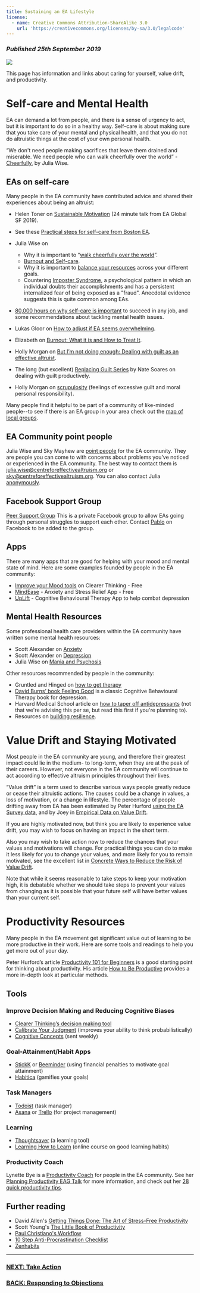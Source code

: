 ```yaml
---
title: Sustaining an EA Lifestyle
license:
  - name: Creative Commons Attribution-ShareAlike 3.0
    url: 'https://creativecommons.org/licenses/by-sa/3.0/legalcode'
---
```

### _Published 25th September 2019_

<p class="large_image_wrapper">
<img src="/img/ealondonpicnic.png" />
</p>

This page has information and links about caring for yourself, value drift, and productivity. 
 
# Self-care and Mental Health
EA can demand a lot from people, and there is a sense of urgency to act, but it is important to do so in a healthy way. Self-care is about making sure that you take care of your mental and physical health, and that you do not do altruistic things at the cost of your own personal health. 

“We don't need people making sacrifices that leave them drained and miserable. We need people who can walk cheerfully over the world” - <a target="_blank" href="http://www.givinggladly.com/2013/06/cheerfully.html">Cheerfully</a>, by Julia Wise. 
## EAs on self-care
Many people in the EA community have contributed advice and shared their experiences about being an altruist:


* Helen Toner on <a target="_blank" href=" https://www.youtube.com/watch?v=C9SukBgSxyE">Sustainable Motivation</a> (24 minute talk from EA Global SF 2019).
* See these <a target="_blank" href="http://www.givinggladly.com/2016/06/practical-steps-for-self-care.html">Practical steps for self-care from Boston EA</a>.
* Julia Wise on 
    * Why it is important to “<a target="_blank" href="http://www.givinggladly.com/2016/06/practical-steps-for-self-care.html">walk cheerfully over the world</a>”.
    * <a target="_blank" href="http://www.givinggladly.com/2015/10/burnout-and-self-care.html">Burnout and Self-care</a>.
    * Why it is important to <a target="_blank" href="http://www.givinggladly.com/2019/02/you-have-more-than-one-goal-and-thats.html">balance your resources</a> across your different goals. 
    * Countering <a target="_blank" href="https://80000hours.org/career-guide/how-to-be-successful/#1-dont-forget-to-take-care-of-yourself">Imposter Syndrome</a>, a psychological pattern in which an individual doubts their accomplishments and has a persistent internalized fear of being exposed as a "fraud". Anecdotal evidence suggests this is quite common among EAs.

* <a target="_blank" href="https://80000hours.org/career-guide/how-to-be-successful/#1-dont-forget-to-take-care-of-yourself">80,000 hours on why self-care is important</a> to succeed in any job, and some recommendations about tackling mental health issues.
* Lukas Gloor on <a target="_blank" href="https://forum.effectivealtruism.org/posts/4fPxQjq6GFZgurSsf/room-for-other-things-how-to-adjust-if-ea-seems-overwhelming">How to adjust if EA seems overwhelming</a>.
* Elizabeth on <a target="_blank" href="https://forum.effectivealtruism.org/posts/NDszJWMsdLCB4MNoy/burnout-what-is-it-and-how-to-treat-it">Burnout: What it is and How to Treat It</a>.
* Holly Morgan on <a target="_blank" href="http://www.thelifeyoucansave.org/Blog/ID/10/But-Im-not-doing-enough-Dealing-with-guilt-as-an-effective-altruist">But I’m not doing enough: Dealing with guilt as an effective altruist</a>.
* The long (but excellent) <a target="_blank" href="http://doingguiltbetter.com">Replacing Guilt Series</a> by Nate Soares on dealing with guilt productively. 
* Holly Morgan on <a target="_blank" href="https://forum.effectivealtruism.org/posts/DeYLsacSsB5mRw3XC/scrupulosity-my-eagxboston-2019-lightning-talk">scrupulosity</a> (feelings of excessive guilt and moral personal responsibility).

Many people find it helpful to be part of a community of like-minded people--to see if there is an EA group in your area check out the <a target="_blank" href="https://eahub.org/groups/">map of local groups</a>. 

## EA Community point people
Julia Wise and Sky Mayhew are <a target="_blank" href="https://forum.effectivealtruism.org/posts/hYh6jKBsKXH8mWwtc/a-contact-person-for-the-ea-community">point people</a> for the EA community. They are people you can come to with concerns about problems you’ve noticed or experienced in the EA community. The best way to contact them is <a target="_blank" href="mailto:julia.wise@centreforeffectivealtruism.org">julia.wise@centreforeffectivealtruism.org</a> or <a target="_blank" href="mailto:sky@centreforeffectivealtruism.org">sky@centreforeffectivealtruism.org</a>. You can also contact Julia <a target="_blank" href="https://goo.gl/forms/oqiYRuynO37oOtYv1">anonymously</a>.

## Facebook Support Group
<a target="_blank" href="https://www.facebook.com/groups/ea.peer.support/">Peer Support Group</a> This is a private Facebook group to allow EAs going through personal struggles to support each other. Contact <a target="_blank" href="https://www.facebook.com/stafforini">Pablo</a> on Facebook to be added to the group.
## Apps
There are many apps that are good for helping with your mood and mental state of mind. Here are some examples founded by people in the EA community: 

* <a target="_blank" href="https://www.clearerthinking.org/tools-and-mini-courses">Improve your Mood tools</a> on Clearer Thinking - Free
* <a target="_blank" href="https://www.mindease.io/">MindEase</a> - Anxiety and Stress Relief App - Free
* <a target="_blank" href="https://www.uplift.app/">UpLift</a> - Cognitive Behavioural Therapy App to help combat depression

## Mental Health Resources
Some professional health care providers within the EA community have written some mental health resources:

* Scott Alexander on <a target="_blank" href="https://slatestarcodex.com/2015/07/13/things-that-sometimes-work-if-you-have-anxiety/">Anxiety</a>
* Scott Alexander on <a target="_blank" href="https://slatestarcodex.com/2014/06/16/things-that-sometimes-help-if-youre-depressed/">Depression</a>
* Julia Wise on <a target="_blank" href="https://forum.effectivealtruism.org/posts/CJZGFxzHfdPuu2X76/a-mental-health-resource-for-ea-community">Mania and Psychosis</a> 

Other resources recommended by people in the community:

* Gruntled and Hinged on <a target="_blank" href="https://gruntledandhinged.com/how-to-get-therapy/">how to get therapy
* David Burns’ book <a target="_blank" href="https://www.amazon.com/Feeling-Good-New-Mood-Therapy/dp/0380810336/">Feeling Good</a>  is a classic Cognitive Behavioural Therapy book for depression. 
* Harvard Medical School article on <a target="_blank" href="https://www.health.harvard.edu/diseases-and-conditions/how-to-taper-off-your-antidepressant/">how to taper off antidepressants</a>  (not that we're advising this per se, but read this first if you're planning to).
* Resources on <a target="_blank" href="https://optionb.org/">building resilience</a>.

# Value Drift and Staying Motivated

Most people in the EA community are young, and therefore their greatest impact could lie in the medium- to long-term, when they are at the peak of their careers. However, not everyone in the EA community will continue to act according to effective altruism principles throughout their lives. 

“Value drift” is a term used to describe various ways people greatly reduce or cease their altruistic actions. The causes could be a change in values, a loss of motivation, or a change in lifestyle. The percentage of people drifting away from EA has been estimated by Peter Hurford <a target="_blank" href="https://forum.effectivealtruism.org/posts/bGcKJiBt4HSSScF76/ea-survey-2018-series-how-long-do-eas-stay-in-ea">using the EA Survey data</a>, and by Joey in <a target="_blank" href="https://forum.effectivealtruism.org/posts/mZWFEFpyDs3R6hD3r/empirical-data-on-value-drift">Empirical Data on Value Drift</a>.

If you are highly motivated now, but think you are likely to experience value drift, you may wish to focus on having an impact in the short term. 

Also you may wish to take action now to reduce the chances that your values and motivations will change. For practical things you can do to make it less likely for you to change your values, and more likely for you to remain motivated, see the excellent list in <a target="_blank" href="https://forum.effectivealtruism.org/posts/eRo5A7scsxdArxMCt/concrete-ways-to-reduce-risks-of-value-drift">Concrete Ways to Reduce the Risk of Value Drift</a>. 
 
Note that while it seems reasonable to take steps to keep your motivation high, it is debatable whether we should take steps to prevent your values from changing as it is possible that your future self will have better values than your current self.

# Productivity Resources
Many people in the EA movement get significant value out of learning to be more productive in their work. Here are some tools and readings to help you get more out of your day. 

Peter Hurford’s article <a target="_blank" href="https://forum.effectivealtruism.org/posts/TCr8gEfeFyZQcEHFR/productivity-101-for-beginners/">Productivity 101 for Beginners</a> is a good starting point for thinking about productivity. His article <a target="_blank" href="https://www.lesswrong.com/posts/JTHe5oGvdj6T73o4o/how-i-am-productive/">How to Be Productive</a> provides a more in-depth look at particular methods.
## Tools

### Improve Decision Making and Reducing Cognitive Biases

* <a target="_blank" href="https://programs.clearerthinking.org/decisionmaker.html/">Clearer Thinking’s decision making tool</a> 
* <a target="_blank" href="https://www.openphilanthropy.org/blog/new-web-app-calibration-training/">Calibrate Your Judgment</a> (improves your ability to think probabilistically)
* <a target="_blank" href="https://conceptually.org/concepts/">Cognitive Concepts</a> (sent weekly)

### Goal-Attainment/Habit Apps

* <a target="_blank" href="https://www.stickk.com/">StickK</a> or <a target="_blank" href="https://www.beeminder.com/">Beeminder</a> (using financial penalties to motivate goal attainment)
* <a target="_blank" href="https://habitica.com">Habitica</a> (gamifies your goals)

### Task Managers

* <a target="_blank" href="https://todoist.com/">Todoist</a> (task manager)
* <a target="_blank" href="http://asana.com/">Asana</a> or <a target="_blank" href="https://trello.com/">Trello</a> (for project management)

### Learning

* <a target="_blank" href="https://www.thoughtsaver.com/">Thoughtsaver</a> (a learning tool)
* <a target="_blank" href="https://www.coursera.org/learn/learning-how-to-learn/">Learning How to Learn</a> (online course on good learning habits)

### Productivity Coach

Lynette Bye is a <a target="_blank" href="https://effectivealtruismcoaching.com/">Productivity Coach</a> for people in the EA community. See her <a target="_blank" href="https://www.effectivealtruism.org/articles/ea-global-2018-planning-productivity/">Planning Productivity EAG Talk</a> for more information, and check out her <a target="_blank" href="https://docs.google.com/document/d/11_V5SKs5kTJZIRIcZcdQWd8N4leDMruh6mqZGJdr3-M/">28 quick productivity tips</a>. 

## Further reading

* David Allen's <a target="_blank" href="http://www.amazon.com/dp/0142000280">Getting Things Done: The Art of Stress-Free Productivity</a>
* Scott Young's <a target="_blank" href="http://www.stafforini.com/blog/summary-of-the-little-book-of-productivity-by-scott-young/">The Little Book of Productivity</a>
* <a target="_blank" href="https://www.lesswrong.com/lw/fux/my_workflow/">Paul Christiano's Workflow</a>
* <a target="_blank" href="https://www.lesswrong.com/lw/hgd/10step_antiprocrastination_checklist/">10 Step Anti-Procrastination Checklist</a>
* <a target="_blank" href="http://www.zenhabits.net/">Zenhabits</a>


<hr>

### [NEXT: Take Action](/take_action/)

### [BACK: Responding to Objections](/learn/articles/objections/) 
